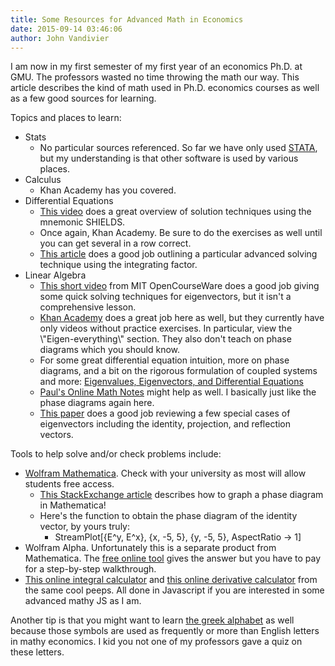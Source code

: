 ```yaml
---
title: Some Resources for Advanced Math in Economics
date: 2015-09-14 03:46:06
author: John Vandivier
---
```




I am now in my first semester of my first year of an economics Ph.D. at GMU. The professors wasted no time throwing the math our way. This article describes the kind of math used in Ph.D. economics courses as well as a few good sources for learning.

Topics and places to learn:
<ul>
	<li>Stats
<ul>
	<li>No particular sources referenced. So far we have only used <a href=\"http://www.stata.com/\">STATA</a>, but my understanding is that other software is used by various places.</li>
</ul>
</li>
	<li>Calculus
<ul>
	<li>Khan Academy has you covered.</li>
</ul>
</li>
	<li>Differential Equations
<ul>
	<li><a href=\"https://www.youtube.com/watch?v=jb9U-ZOlvDs\">This video</a> does a great overview of solution techniques using the mnemonic SHIELDS.</li>
	<li>Once again, Khan Academy. Be sure to do the exercises as well until you can get several in a row correct.</li>
	<li><a href=\"http://mathworld.wolfram.com/IntegratingFactor.html\">This article</a> does a good job outlining a particular advanced solving technique using the integrating factor.</li>
</ul>
</li>
	<li>Linear Algebra
<ul>
	<li><a href=\"https://www.youtube.com/watch?v=YUjdyKhWt6E\">This short video</a> from MIT OpenCourseWare does a good job giving some quick solving techniques for eigenvectors, but it isn't a comprehensive lesson.</li>
	<li><a href=\"https://www.khanacademy.org/math/linear-algebra/\">Khan Academy</a> does a great job here as well, but they currently have only videos without practice exercises. In particular, view the \"Eigen-everything\" section. They also don't teach on phase diagrams which you should know.</li>
	<li>For some great differential equation intuition, more on phase diagrams, and a bit on the rigorous formulation of coupled systems and more: <a href=\"http://wcherry.math.unt.edu/math2700/diffeq.pdf\">Eigenvalues, Eigenvectors, and Differential Equations</a></li>
	<li><a href=\"http://tutorial.math.lamar.edu/Classes/DE/ComplexEigenvalues.aspx\">Paul's Online Math Notes</a> might help as well. I basically just like the phase diagrams again here.</li>
	<li><a href=\"http://math.mit.edu/~gs/linearalgebra/ila0601.pdf\">This paper</a> does a good job reviewing a few special cases of eigenvectors including the identity, projection, and reflection vectors.</li>
</ul>
</li>
</ul>
Tools to help solve and/or check problems include:
<ul>
	<li><a href=\"http://www.wolfram.com/mathematica/\">Wolfram Mathematica</a>. Check with your university as most will allow students free access.
<ul>
	<li><a href=\"http://mathematica.stackexchange.com/questions/42674/how-can-i-draw-this-particular-phase-diagram-in-mathematica\">This StackExchange article</a> describes how to graph a phase diagram in Mathematica!</li>
	<li>Here's the function to obtain the phase diagram of the identity vector, by yours truly:
<ul>
	<li>StreamPlot[{E^y, E^x}, {x, -5, 5}, {y, -5, 5}, AspectRatio -&gt; 1]</li>
</ul>
</li>
</ul>
</li>
	<li>Wolfram Alpha. Unfortunately this is a separate product from Mathematica. The <a href=\"http://www.wolframalpha.com/widgets/view.jsp?id=e602dcdecb1843943960b5197efd3f2a\">free online tool</a> gives the answer but you have to pay for a step-by-step walkthrough.</li>
	<li><a href=\"http://www.integral-calculator.com/\">This online integral calculator</a> and <a href=\"http://www.derivative-calculator.net/\">this online derivative calculator</a> from the same cool peeps. All done in Javascript if you are interested in some advanced mathy JS as I am.</li>
</ul>
Another tip is that you might want to learn <a href=\"https://en.wikipedia.org/wiki/Greek_alphabet\">the greek alphabet</a> as well because those symbols are used as frequently or more than English letters in mathy economics. I kid you not one of my professors gave a quiz on these letters.

&nbsp;